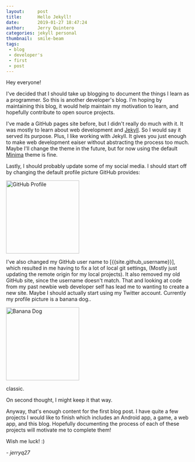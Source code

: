 ```yaml
---
layout:     post
title:      Hello Jekyll!
date:       2019-01-27 18:47:24
author:     Jerry Quintero
categories: jekyll personal
thumbnail:  smile-beam
tags:
 - blog
 - developer's
 - first
 - post
---
```


Hey everyone!

I've decided that I should take up blogging to document the things
I learn as a programmer. So this is another developer's blog. I'm hoping 
by maintaining this blog, it would help maintain my motivation to learn, 
and hopefully contribute to open source projects.

I've made a GitHub pages site before, but I didn't really do much with
it. It was mostly to learn about web development and [Jekyll]. So I would
say it served its purpose. Plus, I like working with Jekyll. It gives
you just enough to make web development eaiser without abstracting the
process too much. Maybe I'll change the theme in the future, but for now
using the default [Minima] theme is fine.

Lastly, I should probably update some of my social media. I should start off
by changing the default profile picture GitHub provides:

<img src="{{ site.images }}/github-default.png" alt="GitHub Profile" height="200" width="200">

I've also changed my GitHub user name to [{{site.github_username}}], 
which resulted in me having to fix a lot of local git settings, (Mostly just 
updating the remote origin for my local projects). It also removed my old GitHub site, 
since the username doesn't match. That and looking at code from my past newbie
web developer self has lead me to wanting to create a new site. Maybe I should 
actually start using my Twitter account. Currently my profile picture is a banana dog..

<a href="https://twitter.com/jerryq27">
    <img src="{{ site.images }}/banana-dog.jpg" alt="Banana Dog" height="200" width="200">
</a>

classic. 

On second thought, I might keep it that way.

Anyway, that's enough content for the first blog post. I have quite a few projects I would
like to finish which includes an Android app, a game, a web app, and this blog. Hopefully
documenting the process of each of these projects will motivate me to complete them!

Wish me luck! :)

  *\- jerryq27*

[Jekyll]:   https://jekyllrb.com/
[jerryq27]: https://github.com/jerryq27
[Minima]:   https://github.com/jekyll/minima
<!-- [GitHub Profile]: {{site.baseurl}}/jprojects/assets/img/github-default.png
[Banana Dog]: {{site.baseurl}}/jprojects/assets/img/banana-dog.jpg -->